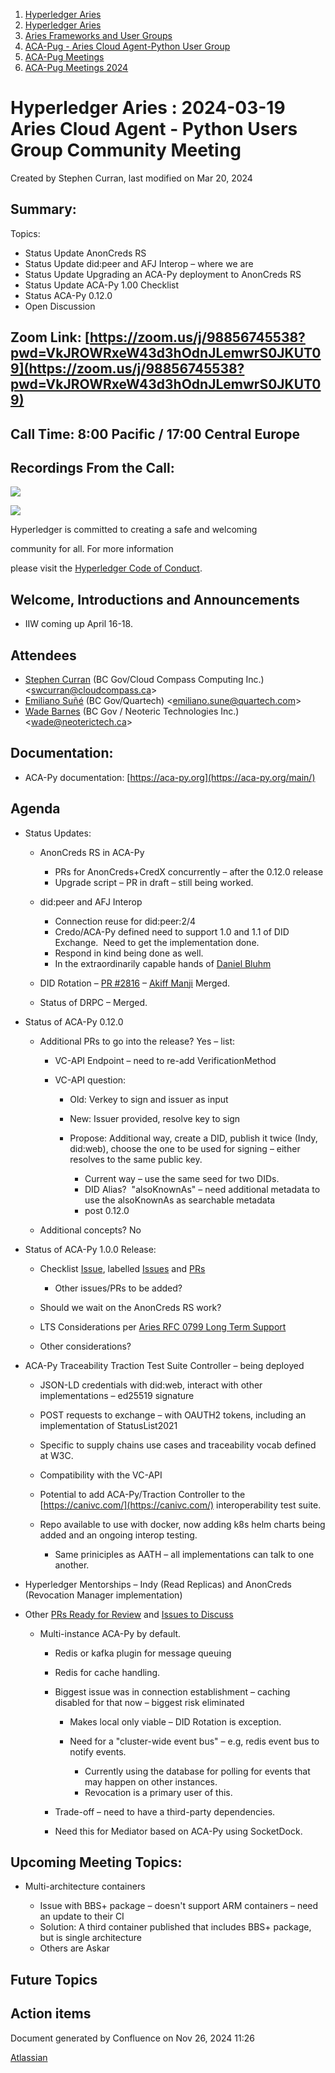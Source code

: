 1. [Hyperledger Aries](index.html)
2. [Hyperledger Aries](Hyperledger-Aries_18481154.html)
3. [Aries Frameworks and User Groups](Aries-Frameworks-and-User-Groups_18481290.html)
4. [ACA-Pug - Aries Cloud Agent-Python User Group](ACA-Pug---Aries-Cloud-Agent-Python-User-Group_18484248.html)
5. [ACA-Pug Meetings](ACA-Pug-Meetings_18484272.html)
6. [ACA-Pug Meetings 2024](ACA-Pug-Meetings-2024_18519005.html)

# Hyperledger Aries : 2024-03-19 Aries Cloud Agent - Python Users Group Community Meeting

Created by Stephen Curran, last modified on Mar 20, 2024

## Summary:

Topics:

- Status Update AnonCreds RS
- Status Update did:peer and AFJ Interop – where we are
- Status Update Upgrading an ACA-Py deployment to AnonCreds RS
- Status Update ACA-Py 1.00 Checklist
- Status ACA-Py 0.12.0
- Open Discussion

## **Zoom Link**: [https://zoom.us/j/98856745538?pwd=VkJROWRxeW43d3hOdnJLemwrS0JKUT09](https://zoom.us/j/98856745538?pwd=VkJROWRxeW43d3hOdnJLemwrS0JKUT09)

## **Call Time**: 8:00 Pacific / 17:00 Central Europe

## Recordings From the Call:

![](https://wiki.hyperledger.org/download/attachments/29034696/Antitrustnotice.png?version=1&modificationDate=1581695654000&api=v2)

![](https://wiki.hyperledger.org/download/attachments/2392771/welcome.png?version=2&modificationDate=1572450107000&api=v2)

Hyperledger is committed to creating a safe and welcoming

community for all. For more information

please visit the [Hyperledger Code of Conduct](https://lf-hyperledger.atlassian.net/wiki/display/HYP/Hyperledger+Code+of+Conduct).

## Welcome, Introductions and Announcements

- IIW coming up April 16-18.

## Attendees

- [Stephen Curran](https://lf-hyperledger.atlassian.net/wiki/people/557058:d676f135-ecd6-465b-b7eb-f87976bf4569?ref=confluence) (BC Gov/Cloud Compass Computing Inc.) &lt;swcurran@cloudcompass.ca&gt;
- [Emiliano Suñé](https://lf-hyperledger.atlassian.net/wiki/people/60f1a8944257a90070da4a78?ref=confluence) (BC Gov/Quartech) &lt;emiliano.sune@quartech.com&gt;
- [Wade Barnes](https://lf-hyperledger.atlassian.net/wiki/people/70121:166ee094-a2f2-44b4-adee-5c3da3741ff8?ref=confluence) (BC Gov / Neoteric Technologies Inc.) &lt;wade@neoterictech.ca&gt;

## Documentation:

- ACA-Py documentation: [https://aca-py.org](https://aca-py.org/main/)

## Agenda

- Status Updates:
  
  - AnonCreds RS in ACA-Py
    
    - PRs for AnonCreds+CredX concurrently – after the 0.12.0 release
    - Upgrade script – PR in draft – still being worked.
  - did:peer and AFJ Interop
    
    - Connection reuse for did:peer:2/4
    - Credo/ACA-Py defined need to support 1.0 and 1.1 of DID Exchange.  Need to get the implementation done.
    - Respond in kind being done as well.
    - In the extraordinarily capable hands of [Daniel Bluhm](https://lf-hyperledger.atlassian.net/wiki/people/712020:c322d585-d6d2-4479-a990-b91fac45db1c?ref=confluence)
  - DID Rotation – [PR #2816](https://github.com/hyperledger/aries-cloudagent-python/pull/2816) – [Akiff Manji](https://lf-hyperledger.atlassian.net/wiki/people/557058:493444f6-a19a-4aa4-a9ca-24d3397297bf?ref=confluence) Merged.
  - Status of DRPC – Merged.
- Status of ACA-Py 0.12.0
  
  - Additional PRs to go into the release? Yes – list: 
    
    - VC-API Endpoint – need to re-add VerificationMethod
    - VC-API question:
      
      - Old: Verkey to sign and issuer as input
      - New: Issuer provided, resolve key to sign
      - Propose: Additional way, create a DID, publish it twice (Indy, did:web), choose the one to be used for signing – either resolves to the same public key.
        
        - Current way – use the same seed for two DIDs.
        - DID Alias?  "alsoKnownAs" – need additional metadata to use the alsoKnownAs as searchable metadata
        - post 0.12.0
  - Additional concepts? No
- Status of ACA-Py 1.0.0 Release:
  
  - Checklist [Issue](https://github.com/hyperledger/aries-cloudagent-python/issues/2753), labelled [Issues](https://github.com/hyperledger/aries-cloudagent-python/issues?q=is%3Aissue%20is%3Aopen%20label%3A1.0.0) and [PRs](https://github.com/hyperledger/aries-cloudagent-python/pulls?q=is%3Apr%20is%3Aopen%20label%3A1.0.0)
    
    - Other issues/PRs to be added?
  - Should we wait on the AnonCreds RS work?
  - LTS Considerations per [Aries RFC 0799 Long Term Support](https://github.com/hyperledger/aries-rfcs/tree/main/concepts/0799-long-term-support)
  - Other considerations?
- ACA-Py Traceability Traction Test Suite Controller – being deployed
  
  - JSON-LD credentials with did:web, interact with other implementations – ed25519 signature
  - POST requests to exchange – with OAUTH2 tokens, including an implementation of StatusList2021
  - Specific to supply chains use cases and traceability vocab defined at W3C.
  - Compatibility with the VC-API
  - Potential to add ACA-Py/Traction Controller to the [https://canivc.com/](https://canivc.com/) interoperability test suite.
  - Repo available to use with docker, now adding k8s helm charts being added and an ongoing interop testing.
    
    - Same priniciples as AATH – all implementations can talk to one another.
- Hyperledger Mentorships – Indy (Read Replicas) and AnonCreds (Revocation Manager implementation)
- Other [PRs Ready for Review](https://github.com/hyperledger/aries-cloudagent-python/pulls?q=is%3Apr%20is%3Aopen%20draft%3Afalse%20) and [Issues to Discuss](https://github.com/hyperledger/aries-cloudagent-python/issues?q=is%3Aissue%20is%3Aopen%20label%3ADiscuss)
  
  - Multi-instance ACA-Py by default.
    
    - Redis or kafka plugin for message queuing
    - Redis for cache handling.
    - Biggest issue was in connection establishment – caching disabled for that now – biggest risk eliminated
      
      - Makes local only viable – DID Rotation is exception.
      - Need for a "cluster-wide event bus" – e.g, redis event bus to notify events.
        
        - Currently using the database for polling for events that may happen on other instances.
        - Revocation is a primary user of this.
    - Trade-off – need to have a third-party dependencies.
    - Need this for Mediator based on ACA-Py using SocketDock.

## Upcoming Meeting Topics:

- Multi-architecture containers
  
  - Issue with BBS+ package – doesn't support ARM containers – need an update to their CI
  - Solution: A third container published that includes BBS+ package, but is single architecture
  - Others are Askar

## Future Topics

## Action items

Document generated by Confluence on Nov 26, 2024 11:26

[Atlassian](http://www.atlassian.com/)
